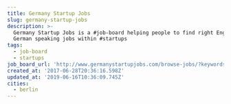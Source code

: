 ```yaml
---
title: Germany Startup Jobs
slug: germany-startup-jobs
description: >-
  Germany Startup Jobs is a #job-board helping people to find right English and
  German speaking jobs within #startups
tags:
  - job-board
  - startups
job_board_url: 'http://www.germanystartupjobs.com/browse-jobs/?keywords=&location=berlin'
created_at: '2017-06-28T20:36:16.598Z'
updated_at: '2019-06-16T10:36:09.745Z'
cities:
  - berlin
---
```


